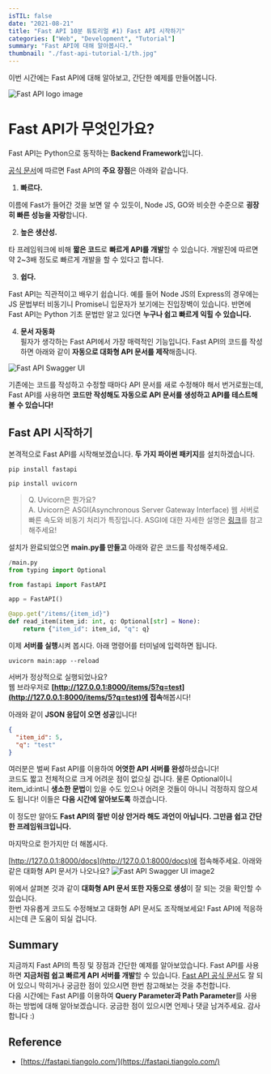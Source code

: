 ```yaml
---
isTIL: false
date: "2021-08-21"
title: "Fast API 10분 튜토리얼 #1) Fast API 시작하기"
categories: ["Web", "Development", "Tutorial"]
summary: "Fast API에 대해 알아봅시다."
thumbnail: "./fast-api-tutorial-1/th.jpg"
---
```


이번 시간에는 Fast API에 대해 알아보고, 간단한 예제를 만들어봅니다.

![Fast API logo image](./fast-api-tutorial-1/0.png "Fast API")

# Fast API가 무엇인가요?

Fast API는 Python으로 동작하는 **Backend Framework**입니다.

[공식 문서](https://fastapi.tiangolo.com/ko/)에 따르면 Fast API의 **주요 장점**은 아래와 같습니다.

1. **빠르다.**

이름에 Fast가 들어간 것을 보면 알 수 있듯이, Node JS, GO와 비슷한 수준으로 **굉장히 빠른 성능을 자랑**합니다.

2. **높은 생산성.**

타 프레임워크에 비해 **짧은 코드**로 **빠르게 API를 개발**할 수 있습니다. 개발진에 따르면 약 2~3배 정도로 빠르게 개발을 할 수 있다고 합니다.

3. **쉽다.**

Fast API는 직관적이고 배우기 쉽습니다. 예를 들어 Node JS의 Express의 경우에는 JS 문법부터 비동기니 Promise니 입문자가 보기에는 진입장벽이 있습니다.
반면에 Fast API는 Python 기초 문법만 알고 있다면 **누구나 쉽고 빠르게 익힐 수 있습니다.**

4. **문서 자동화**  
   필자가 생각하는 Fast API에서 가장 매력적인 기능입니다. Fast API의 코드를 작성하면 아래와 같이 **자동으로 대화형 API 문서를 제작**해줍니다.

![Fast API Swagger UI](./fast-api-tutorial-1/1.png "Fast API with Swagger UI")

기존에는 코드를 작성하고 수정할 때마다 API 문서를 새로 수정해야 해서 번거로웠는데, Fast API를 사용하면 **코드만 작성해도 자동으로 API 문서를 생성하고 API를 테스트해볼 수 있습니다!**

## Fast API 시작하기

본격적으로 Fast API를 시작해보겠습니다. **두 가지 파이썬 패키지**를 설치하겠습니다.

```shell
pip install fastapi
```

```shell
pip install uvicorn
```

> Q. Uvicorn은 뭔가요?  
> A. Uvicorn은 ASGI(Asynchronous Server Gateway Interface) 웹 서버로 빠른 속도와 비동기 처리가 특징입니다. ASGI에 대한 자세한 설명은 [링크](https://blog.neonkid.xyz/249)를 참고해주세요!

설치가 완료되었으면 **main.py를 만들고** 아래와 같은 코드를 작성해주세요.

```python
/main.py
from typing import Optional

from fastapi import FastAPI

app = FastAPI()

@app.get("/items/{item_id}")
def read_item(item_id: int, q: Optional[str] = None):
    return {"item_id": item_id, "q": q}

```

이제 **서버를 실행**시켜 봅시다. 아래 명령어를 터미널에 입력하면 됩니다.

```shell
uvicorn main:app --reload
```

서버가 정상적으로 실행되었나요?  
웹 브라우저로 **[http://127.0.0.1:8000/items/5?q=test](http://127.0.0.1:8000/items/5?q=test)에 접속**해봅시다!

아래와 같이 **JSON 응답이 오면 성공**입니다!

```json
{
  "item_id": 5,
  "q": "test"
}
```

여러분은 벌써 Fast API를 이용하여 **어엿한 API 서버를 완성**하셨습니다!  
코드도 짧고 전체적으로 크게 어려운 점이 없으실 겁니다. 물론 Optional이니 item_id:int니 **생소한 문법**이 있을 수도 있으나 어려운 것들이 아니니 걱정하지 않으셔도 됩니다! 이들은 **다음 시간에 알아보도록** 하겠습니다.

이 정도만 알아도 **Fast API의 절반 이상 안거라 해도 과언이 아닙니다. 그만큼 쉽고 간단한 프레임워크입니다.**

마지막으로 한가지만 더 해봅시다.

[http://127.0.0.1:8000/docs](http://127.0.0.1:8000/docs)에 접속해주세요.
아래와 같은 대화형 API 문서가 나오나요?
![Fast API Swagger UI image2](./fast-api-tutorial-1/2.png "Fast API with Swagger UI")

위에서 살펴본 것과 같이 **대화형 API 문서 또한 자동으로 생성**이 잘 되는 것을 확인할 수 있습니다.  
한번 자유롭게 코드도 수정해보고 대화형 API 문서도 조작해보세요! Fast API에 적응하시는데 큰 도움이 되실 겁니다.

## Summary

지금까지 Fast API의 특징 및 장점과 간단한 예제를 알아보았습니다.
Fast API를 사용하면 **지금처럼 쉽고 빠르게 API 서버를 개발**할 수 있습니다.
[Fast API 공식 문서](https://fastapi.tiangolo.com/ko/)도 잘 되어 있으니 막히거나 궁금한 점이 있으시면 한번 참고해보는 것을 추천합니다.  
다음 시간에는 Fast API를 이용하여 **Query Parameter과 Path Parameter**를 사용하는 방법에 대해 알아보겠습니다.
궁금한 점이 있으시면 언제나 댓글 남겨주세요. 감사합니다 :)

## Reference

- [https://fastapi.tiangolo.com/](https://fastapi.tiangolo.com/)
